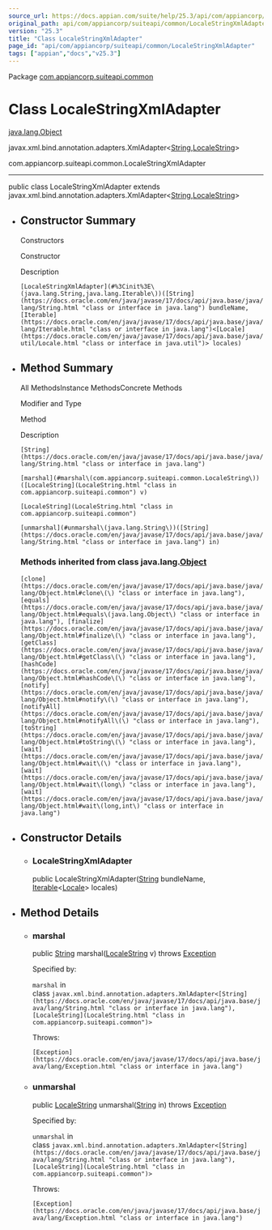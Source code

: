 ```yaml
---
source_url: https://docs.appian.com/suite/help/25.3/api/com/appiancorp/suiteapi/common/LocaleStringXmlAdapter.html
original_path: api/com/appiancorp/suiteapi/common/LocaleStringXmlAdapter.html
version: "25.3"
title: "Class LocaleStringXmlAdapter"
page_id: "api/com/appiancorp/suiteapi/common/LocaleStringXmlAdapter"
tags: ["appian","docs","v25.3"]
---
```



Package [com.appiancorp.suiteapi.common](package-summary.html)

# Class LocaleStringXmlAdapter

[java.lang.Object](https://docs.oracle.com/en/java/javase/17/docs/api/java.base/java/lang/Object.html "class or interface in java.lang")

javax.xml.bind.annotation.adapters.XmlAdapter<[String](https://docs.oracle.com/en/java/javase/17/docs/api/java.base/java/lang/String.html "class or interface in java.lang"),[LocaleString](LocaleString.html "class in com.appiancorp.suiteapi.common")\>

com.appiancorp.suiteapi.common.LocaleStringXmlAdapter

* * *

public class LocaleStringXmlAdapter extends javax.xml.bind.annotation.adapters.XmlAdapter<[String](https://docs.oracle.com/en/java/javase/17/docs/api/java.base/java/lang/String.html "class or interface in java.lang"),[LocaleString](LocaleString.html "class in com.appiancorp.suiteapi.common")\>

-   ## Constructor Summary

    Constructors

    Constructor

    Description

    `[LocaleStringXmlAdapter](#%3Cinit%3E\(java.lang.String,java.lang.Iterable\))([String](https://docs.oracle.com/en/java/javase/17/docs/api/java.base/java/lang/String.html "class or interface in java.lang") bundleName, [Iterable](https://docs.oracle.com/en/java/javase/17/docs/api/java.base/java/lang/Iterable.html "class or interface in java.lang")<[Locale](https://docs.oracle.com/en/java/javase/17/docs/api/java.base/java/util/Locale.html "class or interface in java.util")> locales)`

-   ## Method Summary

    All MethodsInstance MethodsConcrete Methods

    Modifier and Type

    Method

    Description

    `[String](https://docs.oracle.com/en/java/javase/17/docs/api/java.base/java/lang/String.html "class or interface in java.lang")`

    `[marshal](#marshal\(com.appiancorp.suiteapi.common.LocaleString\))([LocaleString](LocaleString.html "class in com.appiancorp.suiteapi.common") v)`

    `[LocaleString](LocaleString.html "class in com.appiancorp.suiteapi.common")`

    `[unmarshal](#unmarshal\(java.lang.String\))([String](https://docs.oracle.com/en/java/javase/17/docs/api/java.base/java/lang/String.html "class or interface in java.lang") in)`

    ### Methods inherited from class java.lang.[Object](https://docs.oracle.com/en/java/javase/17/docs/api/java.base/java/lang/Object.html "class or interface in java.lang")

    `[clone](https://docs.oracle.com/en/java/javase/17/docs/api/java.base/java/lang/Object.html#clone\(\) "class or interface in java.lang"), [equals](https://docs.oracle.com/en/java/javase/17/docs/api/java.base/java/lang/Object.html#equals\(java.lang.Object\) "class or interface in java.lang"), [finalize](https://docs.oracle.com/en/java/javase/17/docs/api/java.base/java/lang/Object.html#finalize\(\) "class or interface in java.lang"), [getClass](https://docs.oracle.com/en/java/javase/17/docs/api/java.base/java/lang/Object.html#getClass\(\) "class or interface in java.lang"), [hashCode](https://docs.oracle.com/en/java/javase/17/docs/api/java.base/java/lang/Object.html#hashCode\(\) "class or interface in java.lang"), [notify](https://docs.oracle.com/en/java/javase/17/docs/api/java.base/java/lang/Object.html#notify\(\) "class or interface in java.lang"), [notifyAll](https://docs.oracle.com/en/java/javase/17/docs/api/java.base/java/lang/Object.html#notifyAll\(\) "class or interface in java.lang"), [toString](https://docs.oracle.com/en/java/javase/17/docs/api/java.base/java/lang/Object.html#toString\(\) "class or interface in java.lang"), [wait](https://docs.oracle.com/en/java/javase/17/docs/api/java.base/java/lang/Object.html#wait\(\) "class or interface in java.lang"), [wait](https://docs.oracle.com/en/java/javase/17/docs/api/java.base/java/lang/Object.html#wait\(long\) "class or interface in java.lang"), [wait](https://docs.oracle.com/en/java/javase/17/docs/api/java.base/java/lang/Object.html#wait\(long,int\) "class or interface in java.lang")`

-   ## Constructor Details

    -   ### LocaleStringXmlAdapter

        public LocaleStringXmlAdapter([String](https://docs.oracle.com/en/java/javase/17/docs/api/java.base/java/lang/String.html "class or interface in java.lang") bundleName, [Iterable](https://docs.oracle.com/en/java/javase/17/docs/api/java.base/java/lang/Iterable.html "class or interface in java.lang")<[Locale](https://docs.oracle.com/en/java/javase/17/docs/api/java.base/java/util/Locale.html "class or interface in java.util")\> locales)

-   ## Method Details

    -   ### marshal

        public [String](https://docs.oracle.com/en/java/javase/17/docs/api/java.base/java/lang/String.html "class or interface in java.lang") marshal([LocaleString](LocaleString.html "class in com.appiancorp.suiteapi.common") v) throws [Exception](https://docs.oracle.com/en/java/javase/17/docs/api/java.base/java/lang/Exception.html "class or interface in java.lang")

        Specified by:

        `marshal` in class `javax.xml.bind.annotation.adapters.XmlAdapter<[String](https://docs.oracle.com/en/java/javase/17/docs/api/java.base/java/lang/String.html "class or interface in java.lang"),[LocaleString](LocaleString.html "class in com.appiancorp.suiteapi.common")>`

        Throws:

        `[Exception](https://docs.oracle.com/en/java/javase/17/docs/api/java.base/java/lang/Exception.html "class or interface in java.lang")`

    -   ### unmarshal

        public [LocaleString](LocaleString.html "class in com.appiancorp.suiteapi.common") unmarshal([String](https://docs.oracle.com/en/java/javase/17/docs/api/java.base/java/lang/String.html "class or interface in java.lang") in) throws [Exception](https://docs.oracle.com/en/java/javase/17/docs/api/java.base/java/lang/Exception.html "class or interface in java.lang")

        Specified by:

        `unmarshal` in class `javax.xml.bind.annotation.adapters.XmlAdapter<[String](https://docs.oracle.com/en/java/javase/17/docs/api/java.base/java/lang/String.html "class or interface in java.lang"),[LocaleString](LocaleString.html "class in com.appiancorp.suiteapi.common")>`

        Throws:

        `[Exception](https://docs.oracle.com/en/java/javase/17/docs/api/java.base/java/lang/Exception.html "class or interface in java.lang")`